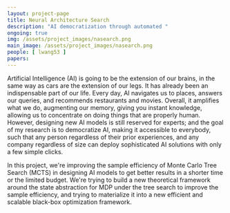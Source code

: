 ```yaml
---
layout: project-page
title: Neural Architecture Search
description: "AI democratization through automated "
ongoing: true
img: /assets/project_images/nasearch.png
main_image: /assets/project_images/nasearch.png
people: [ lwang53 ]
papers: 
---
```


Artificial Intelligence (AI) is going to be the extension of our brains, in the same way as cars are the extension of our legs. It has already been an indispensable part of our life. Every day, AI navigates us to places, answers our queries, and recommends restaurants and movies. Overall, it amplifies what we do, augmenting our memory, giving you instant knowledge, allowing us to concentrate on doing things that are properly human. However, designing new AI models is still reserved for experts; and the goal of my research is to democratize AI, making it accessible to everybody, such that any person regardless of their prior experiences, and any company regardless of size can deploy sophisticated AI solutions with only a few simple clicks.

In this project, we're improving the sample efficiency of Monte Carlo Tree Search (MCTS) in designing AI models to get better results in a shorter time or the limited budget. We're trying to build a new theoretical framework around the state abstraction for MDP under the tree search to improve the sample efficiency, and trying to materialize it into a new efficient and scalable black-box optimization framework.